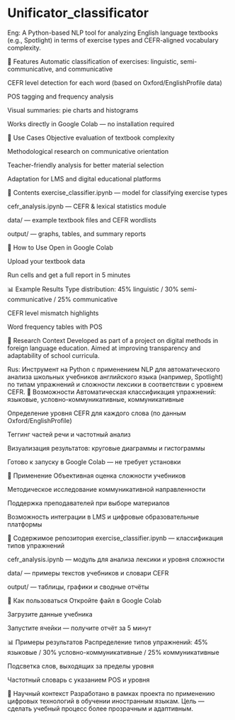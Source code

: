 # Unificator_classificator
Eng:
A Python-based NLP tool for analyzing English language textbooks (e.g., Spotlight) in terms of exercise types and CEFR-aligned vocabulary complexity.

🚀 Features
Automatic classification of exercises: linguistic, semi-communicative, and communicative

CEFR level detection for each word (based on Oxford/EnglishProfile data)

POS tagging and frequency analysis

Visual summaries: pie charts and histograms

Works directly in Google Colab — no installation required

🎯 Use Cases
Objective evaluation of textbook complexity

Methodological research on communicative orientation

Teacher-friendly analysis for better material selection

Adaptation for LMS and digital educational platforms

📁 Contents
exercise_classifier.ipynb — model for classifying exercise types

cefr_analysis.ipynb — CEFR & lexical statistics module

data/ — example textbook files and CEFR wordlists

output/ — graphs, tables, and summary reports

🔧 How to Use
Open in Google Colab

Upload your textbook data

Run cells and get a full report in 5 minutes

📊 Example Results
Type distribution: 45% linguistic / 30% semi-communicative / 25% communicative

CEFR level mismatch highlights

Word frequency tables with POS

🧠 Research Context
Developed as part of a project on digital methods in foreign language education. Aimed at improving transparency and adaptability of school curricula.

Rus:
Инструмент на Python с применением NLP для автоматического анализа школьных учебников английского языка (например, Spotlight) по типам упражнений и сложности лексики в соответствии с уровнем CEFR.
🚀 Возможности
Автоматическая классификация упражнений: языковые, условно-коммуникативные, коммуникативные

Определение уровня CEFR для каждого слова (по данным Oxford/EnglishProfile)

Теггинг частей речи и частотный анализ

Визуализация результатов: круговые диаграммы и гистограммы

Готово к запуску в Google Colab — не требует установки

🎯 Применение
Объективная оценка сложности учебников

Методическое исследование коммуникативной направленности

Поддержка преподавателей при выборе материалов

Возможность интеграции в LMS и цифровые образовательные платформы

📁 Содержимое репозитория
exercise_classifier.ipynb — классификация типов упражнений

cefr_analysis.ipynb — модуль для анализа лексики и уровня сложности

data/ — примеры текстов учебников и словари CEFR

output/ — таблицы, графики и сводные отчёты

🔧 Как пользоваться
Откройте файл в Google Colab

Загрузите данные учебника

Запустите ячейки — получите отчёт за 5 минут

📊 Примеры результатов
Распределение типов упражнений: 45% языковые / 30% условно-коммуникативные / 25% коммуникативные

Подсветка слов, выходящих за пределы уровня

Частотный словарь с указанием POS и уровня

🧠 Научный контекст
Разработано в рамках проекта по применению цифровых технологий в обучении иностранным языкам. Цель — сделать учебный процесс более прозрачным и адаптивным.


